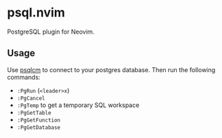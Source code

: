 # psql.nvim

PostgreSQL plugin for Neovim.

## Usage

Use [psqlcm](github.com/trstringer/psqlcm) to connect to your postgres database. Then run the following commands:

* `:PgRun` (`<leader>x`)
* `:PgCancel`
* `:PgTemp` to get a temporary SQL workspace
* `:PgGetTable`
* `:PgGetFunction`
* `:PgGetDatabase`
